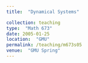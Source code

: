 ```yaml
---
title:  "Dynamical Systems"

collection: teaching
type:  "Math 673"
date: 2005-01-25
location:  "GMU"
permalink: /teaching/m673s05
venue:  "GMU Spring"
---
```

